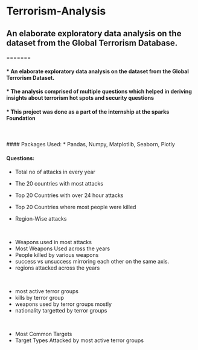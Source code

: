 # Terrorism-Analysis

## An elaborate exploratory data analysis on the dataset from the Global Terrorism Database.
=======
#### * An elaborate exploratory data analysis on the dataset from the Global Terrorism Dataset.
#### * The analysis comprised of multiple questions which helped in deriving insights about terrorism hot spots and security questions
#### * This project was done as a part of the internship at the sparks Foundation
<br/>
<br/>
#### Packages Used:
* Pandas, Numpy, Matplotlib, Seaborn, Plotly

#### Questions:
* Total no of attacks in every year


* The 20 countries with most attacks
* Top 20 Countries with over 24 hour attacks
* Top 20 Countries where most people were killed
* Region-Wise attacks
<br/>

* Weapons used in most attacks
* Most Weapons Used across the years
* People killed by various weapons
* success vs unsuccess mirroring each other on the same axis.
* regions attacked across the years


<br/>

* most active terror groups
* kills by terror group
* weapons used by terror groups mostly
* nationality targetted by terror groups
<br/>

* Most Common Targets
* Target Types Attacked by most active terror groups

